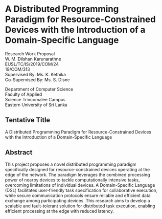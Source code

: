 # A Distributed Programming Paradigm for Resource-Constrained Devices with the Introduction of a Domain-Specific Language

Research Work Proposal  
W. M. Dilshan Karunarathne  
EUSL/TC/IS/2019/COM/24  
19/COM/313  
Supervised By: Ms. K. Kethika  
Co-Supervised By: Ms. S. Disne  

Department of Computer Science  
Faculty of Applied  
Science Trincomalee Campus  
Eastern University of Sri Lanka  

## Tentative Title

A Distributed Programming Paradigm for Resource-Constrained Devices with the Introduction of a Domain-Specific Language

## Abstract 

This project proposes a novel distributed programming paradigm specifically designed for resource-constrained devices 
operating at the edge of the network. The paradigm leverages the combined processing power of nearby devices to tackle 
computationally intensive tasks, overcoming limitations of individual devices. A Domain-Specific Language (DSL) 
facilitates user-friendly task specification for collaborative execution, while secure communication protocols ensure 
reliable and efficient data exchange among participating devices. This research aims to develop a scalable and 
fault-tolerant solution for distributed task execution, enabling efficient processing at the edge with reduced latency.


